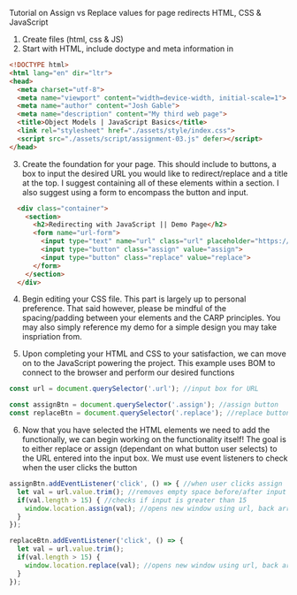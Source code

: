 Tutorial on Assign vs Replace values for page redirects
HTML, CSS & JavaScript

1) Create files (html, css & JS)
2) Start with HTML, include doctype and meta information in <head>

```html
<!DOCTYPE html>
<html lang="en" dir="ltr">
<head>
  <meta charset="utf-8">
  <meta name="viewport" content="width=device-width, initial-scale=1">
  <meta name="author" content="Josh Gable">
  <meta name="description" content="My third web page">
  <title>Object Models | JavaScript Basics</title>
  <link rel="stylesheet" href="./assets/style/index.css">
  <script src="./assets/script/assignment-03.js" defer></script>
</head>
```

3) Create the foundation for your page. This should include to buttons, a box
to input the desired URL you would like to redirect/replace and a title at the top. 
I suggest containing all of these elements within a section. I also suggest using a 
form to encompass the button and input.

```html
  <div class="container">
    <section>
      <h2>Redirecting with JavaScript || Demo Page</h2>
      <form name="url-form">
        <input type="text" name="url" class="url" placeholder="https://">
        <input type="button" class="assign" value="assign">
        <input type="button" class="replace" value="replace">
      </form>
    </section>
  </div>
```

4) Begin editing your CSS file. This part is largely up to personal preference.
That said however, please be mindful of the spacing/padding between your elements
and the CARP principles. You may also simply reference my demo for a simple
design you may take inspriation from.

5) Upon completing your HTML and CSS to your satisfaction, we can move on to the 
JavaScript powering the project. This example uses BOM to connect to the browser
and perform our desired functions

```javascript
const url = document.querySelector('.url'); //input box for URL

const assignBtn = document.querySelector('.assign'); //assign button
const replaceBtn = document.querySelector('.replace'); //replace button
```

6) Now that you have selected the HTML elements we need to add the functionally,
we can begin working on the functionality itself! The goal is to either replace 
or assign (dependant on what button user selects) to the URL entered into the 
input box. We must use event listeners to check when the user clicks the button

```javascript
assignBtn.addEventListener('click', () => { //when user clicks assign
  let val = url.value.trim(); //removes empty space before/after input
  if(val.length > 15) { //checks if input is greater than 15
    window.location.assign(val); //opens new window using url, back arrow allowed
  }
});

replaceBtn.addEventListener('click', () => {
  let val = url.value.trim();
  if(val.length > 15) {
    window.location.replace(val); //opens new window using url, back arrow disallowed
  }
});
```
